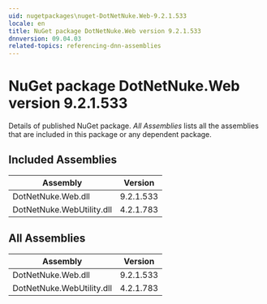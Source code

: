 ```yaml
---
uid: nugetpackages\nuget-DotNetNuke.Web-9.2.1.533
locale: en
title: NuGet package DotNetNuke.Web version 9.2.1.533
dnnversion: 09.04.03
related-topics: referencing-dnn-assemblies
---
```


# NuGet package DotNetNuke.Web version 9.2.1.533
Details of published NuGet package.
*All Assemblies* lists all the assemblies that are included in this package or any dependent package.

## Included Assemblies

|Assembly|Version|
|---|---|
|DotNetNuke.Web.dll|9.2.1.533|
|DotNetNuke.WebUtility.dll|4.2.1.783|

## All Assemblies

|Assembly|Version|
|---|---|
|DotNetNuke.Web.dll|9.2.1.533|
|DotNetNuke.WebUtility.dll|4.2.1.783|

